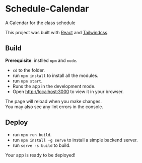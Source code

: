 # Schedule-Calendar

A Calendar for the class schedule 

This project was built with [React](https://github.com/facebook/react) and [Tailwindcss](https://github.com/tailwindlabs/tailwindcss).

## Build 

**Prerequisite**: instlled `npm` and `node`.

- `cd` to the folder.
- run `npm install` to install all the modules.
- run `npm start`.
- Runs the app in the development mode.
- Open [http://localhost:3000](http://localhost:3000) to view it in your browser.

The page will reload when you make changes.\
You may also see any lint errors in the console.

## Deploy

- run `npm run build`.
- run `npm install -g serve` to install a simple backend server.
- run `serve -s build` to build.

Your app is ready to be deployed!
